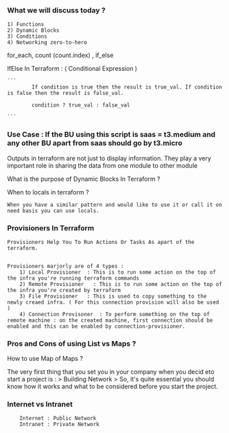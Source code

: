 ### What we will discuss today ?
    1) Functions 
    2) Dynamic Blocks
    3) Conditions
    4) Networking zero-to-hero

for_each, count (count.index) , if_else

IfElse In Terraform : ( Conditional Expression )
        

    ```
            If condition is true then the result is true_val. If condition is false then the result is false_val.

            condition ? true_val : false_val 
            
    ```

### Use Case : If the BU using this script is saas = t3.medium and any other BU apart from saas should go by t3.micro

Outputs in terraform are not just to display information. 
They play a very important role in sharing the data from one module to other module


What is the purpose of Dynamic Blocks In Terraform ?

When to locals in terraform ?

    When you have a similar pattern and would like to use it or call it on need basis you can use locals.

### Provisioners In Terraform

    Provisioners Help You To Run Actions Or Tasks As apart of the terraform.


    Provisioners marjorly are of 4 types :
        1) Local Provisioner  : This is to run some action on the top of the infra you're running terraform commands
        2) Remote Provisioner   : This is to run some action on the top of the infra you're created by terraform
        3) File Provisioner   : This is used to copy something to the newly creaed infra. ( For this connection provision will also be used )
        4) Connection Provisoner  : To perform something on the top of remote machine : on the created machine, first connection should be enabled and this can be enabled by connection-provisioner.

### Pros and Cons of using List vs Maps ? 

How to use Map of Maps ?


The very first thing that you set you in your company when you decid eto start a project is :
    > Building Network 
    > So, it's quite essential you should know how it works and what to be considered before you start the project.

### Internet vs Intranet 
        Internet : Public Network 
        Intranet : Private Network